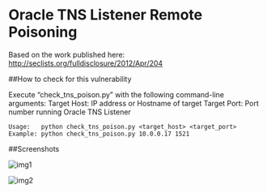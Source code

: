 # Oracle TNS Listener Remote Poisoning
Based on the work published here: http://seclists.org/fulldisclosure/2012/Apr/204

##How to check for this vulnerability

Execute “check_tns_poison.py” with the following command-line arguments:
Target Host: IP address or Hostname of target
Target Port: Port number running Oracle TNS Listener
```
Usage:   python check_tns_poison.py <target_host> <target_port>
Example: python check_tns_poison.py 10.0.0.17 1521
```


##Screenshots

![img1](https://cloud.githubusercontent.com/assets/5358495/16176283/2fcb9ccc-3628-11e6-8756-791d6374c29e.png)

![img2](https://cloud.githubusercontent.com/assets/5358495/16176284/33fb8a6e-3628-11e6-9530-af5b72ae4402.png)
